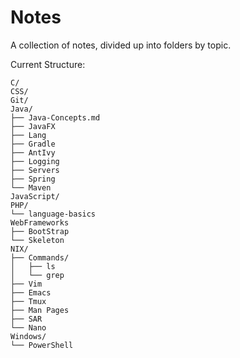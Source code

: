# Notes
A collection of notes, divided up into folders by topic.

Current Structure:

```
C/
CSS/
Git/
Java/
├── Java-Concepts.md
├── JavaFX
├── Lang
├── Gradle
├── AntIvy
├── Logging
├── Servers
├── Spring
└── Maven
JavaScript/
PHP/
└── language-basics
WebFrameworks
├── BootStrap
└── Skeleton
NIX/
├── Commands/
│   ├── ls
│   └── grep
├── Vim
├── Emacs
├── Tmux
├── Man Pages
├── SAR
└── Nano
Windows/
└── PowerShell
```
